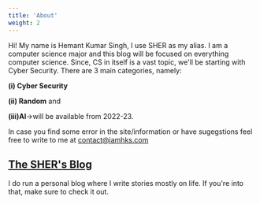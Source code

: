```yaml
---
title: 'About'
weight: 2
---
```


Hi! My name is Hemant Kumar Singh, I use SHER as my alias. I am a computer science major and this blog will be focused on everything computer science. Since, CS in itself is a vast topic, we'll be starting with Cyber Security. There are 3 main categories, namely:

**(i) Cyber Security**

**(ii) Random** 
and 

**(iii)AI**->will be available from 2022-23. 

In case you find some error in the site/information or have sugegstions feel free to write to me at [contact@iamhks.com](mailto:contact@iamhks.com) 


## [The SHER's Blog](https://blog.iamhks.com)
I do run a personal blog where I write stories mostly on life. If you're into that, make sure to check it out.